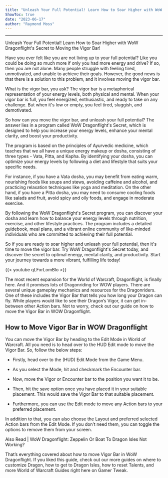 ```yaml
---
title: "Unleash Your Full Potential! Learn How to Soar Higher with WoW Dragonflight's Secret to Moving the Vigor Bar!"
ShowToc: true 
date: "2023-06-17"
author: "Raymond Moss"
---
```

*****
Unleash Your Full Potential! Learn How to Soar Higher with WoW Dragonflight's Secret to Moving the Vigor Bar!

Have you ever felt like you are not living up to your full potential? Like you could be doing so much more if only you had more energy and drive? If so, then you are not alone. Many people struggle with feeling tired, unmotivated, and unable to achieve their goals. However, the good news is that there is a solution to this problem, and it involves moving the vigor bar.

What is the vigor bar, you ask? The vigor bar is a metaphorical representation of your energy levels, both physical and mental. When your vigor bar is full, you feel energized, enthusiastic, and ready to take on any challenge. But when it's low or empty, you feel tired, sluggish, and demotivated.

So how can you move the vigor bar, and unleash your full potential? The answer lies in a program called WoW Dragonflight's Secret, which is designed to help you increase your energy levels, enhance your mental clarity, and boost your productivity.

The program is based on the principles of Ayurvedic medicine, which teaches that we all have a unique energy makeup or dosha, consisting of three types - Vata, Pitta, and Kapha. By identifying your dosha, you can optimize your energy levels by following a diet and lifestyle that suits your specific needs.

For instance, if you have a Vata dosha, you may benefit from eating warm, nourishing foods like soups and stews, avoiding caffeine and alcohol, and practicing relaxation techniques like yoga and meditation. On the other hand, if you have a Pitta dosha, you may need to consume cooling foods like salads and fruit, avoid spicy and oily foods, and engage in moderate exercise.

By following the WoW Dragonflight's Secret program, you can discover your dosha and learn how to balance your energy levels through nutrition, exercise, and other lifestyle practices. The program includes a detailed guidebook, meal plans, and a vibrant online community of like-minded individuals who are committed to achieving their full potential.

So if you are ready to soar higher and unleash your full potential, then it's time to move the vigor bar. Try WoW Dragonflight's Secret today, and discover the secret to optimal energy, mental clarity, and productivity. Start your journey towards a more vibrant, fulfilling life today!

{{< youtube qLFxrLomBIo >}} 



The most recent expansion for the World of Warcraft, Dragonflight, is finally here. And it promises lots of Dragonriding for WOW players. There are several unique gameplay mechanics and resources for the Dragonriders. One of these includes the Vigor Bar that tells you how long your Dragon can fly. While players would like to see their Dragon’s Vigor, it can get in-between other Action bars. Not to worry, check out our guide on how to move the Vigor Bar in WOW Dragonflight.
 
## How to Move Vigor Bar in WOW Dragonflight
 
You can move the Vigor Bar by heading to the Edit Mode in World of Warcraft. All you need is to head over to the HUD Edit mode to move the Vigor Bar. So, follow the below steps:
 
- Firstly, head over to the (HUD) Edit Mode from the Game Menu.
 - As you select the Mode, hit and checkmark the Encounter bar.

 
- Now, move the Vigor or Encounter bar to the position you want it to be.
 - Then, hit the save option once you have placed it in your suitable placement. This would save the Vigor Bar to that suitable placement.
 - Furthermore, you can use the Edit mode to move any Action bars to your preferred placement.

 
In addition to that, you can also choose the Layout and preferred selected Action bars from the Edit Mode. If you don’t need them, you can toggle the options to remove them from your screen.
 
Also Read | WoW Dragonflight: Zeppelin Or Boat To Dragon Isles Not Working?
 
That’s everything covered about how to move Vigor Bar in WoW Dragonflight. If you liked this guide, check out our more guides on where to customize Dragon, how to get to Dragon Isles, how to reset Talents, and more World of Warcraft Guides right here on Gamer Tweak.




